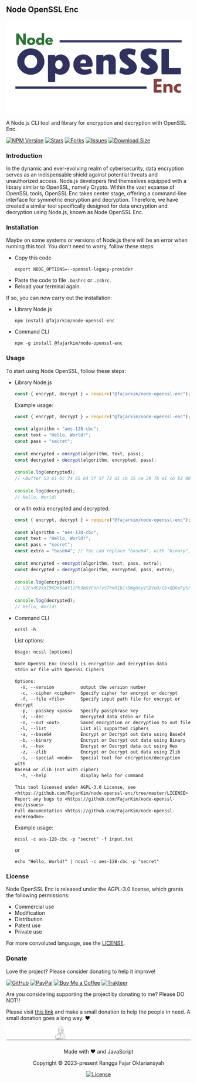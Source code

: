 ## Node OpenSSL Enc

![Logo](https://raw.githubusercontent.com/FajarKim/node-openssl-enc/master/image/logo.svg)

A Node.js CLI tool and library for encryption and decryption with OpenSSL Enc.

[![NPM Version](https://img.shields.io/npm/v/@fajarkim/node-openssl-enc?labelColor=302d41&color=ed8796&logoColor=d9e0ee&style=for-the-badge&logo=npm)](https://www.npmjs.com/package/@fajarkim/node-openssl-enc)
[![Stars](https://custom-icon-badges.demolab.com/github/stars/FajarKim/node-openssl-enc?label=Stars&logo=star&labelColor=302d41&color=c9cbff&logoColor=d9e0ee&style=for-the-badge)](https://github.com/FajarKim/node-openssl-enc/stargazers/)
[![Forks](https://custom-icon-badges.demolab.com/github/forks/FajarKim/node-openssl-enc?label=Forks&logo=fork&labelColor=302d41&color=b5e8e0&logoColor=d9e0ee&style=for-the-badge)](https://github.com/FajarKim/node-openssl-enc/network/members/)
[![Issues](https://custom-icon-badges.demolab.com/github/issues/FajarKim/node-openssl-enc?label=Issues&labelColor=302d41&color=f5a97f&logoColor=d9e0ee&logo=issue&style=for-the-badge)](https://github.com/FajarKim/node-openssl-enc/issues)
[![Download Size](https://custom-icon-badges.demolab.com/github/languages/code-size/FajarKim/node-openssl-enc?label=Download&logo=download&labelColor=302d41&color=b7bdf8&logoColor=d9e0ee&style=for-the-badge)](https://github.com/FajarKim/node-openssl-enc/archive/refs/heads/master.zip)

### Introduction

In the dynamic and ever-evolving realm of cybersecurity, data encryption serves as an indispensable shield against potential threats and unauthorized access. Node.js developers find themselves equipped with a library similar to OpenSSL, namely Crypto. Within the vast expanse of OpenSSL tools, OpenSSL Enc takes center stage, offering a command-line interface for symmetric encryption and decryption. Therefore, we have created a similar tool specifically designed for data encryption and decryption using Node.js, known as Node OpenSSL Enc.

### Installation
Maybe on some systems or versions of Node.js there will be an error when running this tool.  You don't need to worry, follow these steps:
- Copy this code
  ```shell
  export NODE_OPTIONS=--openssl-legacy-provider
  ```
- Paste the code to file `.bashrc` or `.zshrc`.
- Reload your terminal again.

If so, you can now carry out the installation:
- Library Node.js
  ```shell
  npm install @fajarkim/node-openssl-enc
  ```
- Command CLI
  ```shell
  npm -g install @fajarkim/node-openssl-enc
  ```

### Usage
To start using Node OpenSSL, follow these steps:
- Library Node.js
  ```javascript
  const { encrypt, decrypt } = require("@fajarkim/node-openssl-enc");
  ```
  Example usage:
  ```javascript
  const { encrypt, decrypt } = require("@fajarkim/node-openssl-enc");
  
  const algorithm = "aes-128-cbc";
  const text = "Hello, World!";
  const pass = "secret";
  
  const encrypted = encrypt(algorithm, text, pass);
  const decrypted = decrypt(algorithm, encrypted, pass);
  
  console.log(encrypted);
  // <Buffer 53 61 6c 74 65 64 5f 5f 72 d1 cb 35 ce 39 76 e1 c6 b2 00 88 d5 47 b5 d9 1d dc 76 7f 0f 0c c8 fb a7 3a d7 f2 f8 21 5f c8 31 5d 56 04 ac ab 06 b7>
  
  console.log(decrypted);
  // Hello, World!
  ```
  or with extra encrypted and decrypted:
  ```javascript
  const { encrypt, decrypt } = require("@fajarkim/node-openssl-enc");
  
  const algorithm = "aes-128-cbc";
  const text = "Hello, World!";
  const pass = "secret";
  const extra = "base64"; // You can replace "base64", with "binary", "hex", or "zlib"
  
  const encrypted = encrypt(algorithm, text, pass, extra);
  const decrypted = decrypt(algorithm, encrypted, pass, extra);
  
  console.log(encrypted);
  // U2FsdGVkX19KDX5oAY11Ph3bGVCnhlvSThkR1b1+DWgUcyVSBVuO/Gb+QQ6eFp5r
  
  console.log(decrypted);
  // Hello, World!
  ```
- Command CLI
  ```shell
  ncssl -h
  ```
  List options:
  ```text
  Usage: ncssl [options]

  Node OpenSSL Enc (ncssl) is encryption and decryption data
  stdin or file with OpenSSL Ciphers

  Options:
    -V, --version          output the version number
    -c, --cipher <cipher>  Specify cipher for encrypt or decrypt
    -f, --file <file>      Specify input path file for encrypt or decrypt
    -p, --passkey <pass>   Specify passphrase key
    -d, --dec              Decrypted data stdin or file
    -o, --out <out>        Saved encryption or decryption to out file
    -l, --list             List all supported ciphers
    -a, --base64           Encrypt or Decrypt out data using Base64
    -b, --binary           Encrypt or Decrypt out data using Binary
    -H, --hex              Encrypt or Decrypt data out using Hex
    -z, --zlib             Encrypt or Decrypt out data using Zlib
    -s, --special <mode>   Special tool for encryption/decryption with
  Base64 or Zlib (not with cipher)
    -h, --help             display help for command

  This tool licensed under AGPL-3.0 License, see <https://github.com/FajarKim/node-openssl-enc/tree/master/LICENSE>
  Report any bugs to <https://github.com/FajarKim/node-openssl-enc/issues>
  Full documentation <https://github.com/FajarKim/node-openssl-enc#readme>
  ```
  Example usage:
  ```shell
  ncssl -c aes-128-cbc -p "secret" -f input.txt
  ```
  or
  ```shell
  echo "Hello, World!" | ncssl -c aes-128-cbc -p "secret"
  ```

### License
Node OpenSSL Enc is released under the AGPL-3.0 license, which grants the following permissions:
- Commercial use
- Modification
- Distribution
- Patent use
- Private use

For more convoluted language, see the [LICENSE](/LICENSE).

### Donate
Love the project? Please consider donating to help it improve!

[![GitHub](https://img.shields.io/badge/GitHub-Sponsor-blue?labelColor=302d41&color=f5bde6&logo=github&logoColor=d9e0ee&style=for-the-badge)](https://github.com/sponsors/FajarKim/)
[![PayPal](https://img.shields.io/badge/PayPal-Donate-blue?labelColor=302d41&color=f4dbd6&logo=paypal&logoColor=d9e0ee&style=for-the-badge)](https://paypal.me/agusbirawan/)
[![Buy Me a Coffee](https://img.shields.io/badge/Buy%20Me%20A%20Coffee-Donate-blue?labelColor=302d41&color=eed49f&logo=buymeacoffee&logoColor=d9e0ee&style=for-the-badge)](https://buymeacoffee.com/fajarkim/)
[![Trakteer](https://custom-icon-badges.demolab.com/badge/Trakteer-Donate-blue?labelColor=302d41&color=ed8796&logo=trakteerid&logoColor=d9e0ee&style=for-the-badge)](https://trakteer.id/fajarkim/)

Are you considering supporting the project by donating to me? Please DO NOT!!

Please visit [this link](https://fajarkim.github.io/donate) and make a small donation to help the people in need. A small donation goes a long way. ❤️

<div align="center">
  <img src="https://raw.githubusercontent.com/FajarKim/FajarKim/master/images/line.svg?sanitize=true"/>
</div>

<p align="center">Made with ❤️ and JavaScript</p>
<p align="center">Copyright © 2023-present Rangga Fajar Oktariansyah</p>
<div align="center">
  <a href="/LICENSE"><img src="https://custom-icon-badges.demolab.com/github/license/FajarKim/node-openssl-enc?label=License&labelColor=302d41&color=91d7e3&logo=law&logoColor=d9e0ee&style=for-the-badge" alt="License"></a>
</div>
